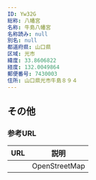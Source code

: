 ```yaml
---
ID: Yw32G
総称: 八幡宮
名称: 牛島八幡宮
名称読み: null
別名: null
都道府県: 山口県
区域: 光市
緯度: 33.8606822
経度: 132.0049864
郵便番号: 7430003
住所: 山口県光市牛島８９４
---
```


## その他

### 参考URL

| URL | 説明          |
| --- | ------------- |
|     | OpenStreetMap |
